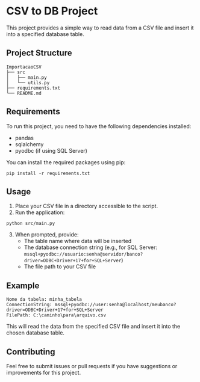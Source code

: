 # CSV to DB Project

This project provides a simple way to read data from a CSV file and insert it into a specified database table.

## Project Structure

```
ImportacaoCSV
├── src
│   ├── main.py
│   └── utils.py
├── requirements.txt
└── README.md
```

## Requirements

To run this project, you need to have the following dependencies installed:

- pandas
- sqlalchemy
- pyodbc (if using SQL Server)

You can install the required packages using pip:

```
pip install -r requirements.txt
```

## Usage

1. Place your CSV file in a directory accessible to the script.
2. Run the application:

```
python src/main.py
```

3. When prompted, provide:
   - The table name where data will be inserted
   - The database connection string (e.g., for SQL Server: `mssql+pyodbc://usuario:senha@servidor/banco?driver=ODBC+Driver+17+for+SQL+Server`)
   - The file path to your CSV file

## Example

```
Nome da tabela: minha_tabela
ConnectionString: mssql+pyodbc://user:senha@localhost/meubanco?driver=ODBC+Driver+17+for+SQL+Server
FilePath: C:\caminho\para\arquivo.csv
```

This will read the data from the specified CSV file and insert it into the chosen database table.

## Contributing

Feel free to submit issues or pull requests if you have suggestions or improvements for this project.